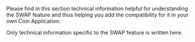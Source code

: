 Please find in this section technical information helpful for understanding the SWAP feature and thus helping you add the compatibility for it in your own Coin Application.

Only technical information specific to the SWAP feature is written here.
